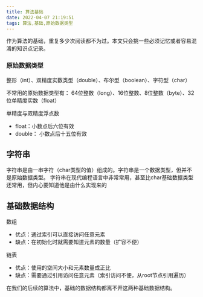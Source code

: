 ```yaml
---
title: 算法基础
date: 2022-04-07 21:19:51
tags: 算法,基础,原始数据类型
---
```


作为算法的基础，重复多少次阅读都不为过。本文只会挑一些必须记忆或者容易混淆的知识点记录。

### 原始数据类型

整形（int）、双精度实数类型（double）、布尔型（boolean）、字符型（char）

不常用的原始数据类型有：
64位整数（long）、16位整数、8位整数（byte）、32位单精度实数（float）

单精度与双精度浮点数
- float：小数点后六位有效
- double： 小数点后十五位有效

## 字符串

字符串是由一串字符（char类型的值）组成的。字符串是一个数据类型，但并不是原始数据类型。
字符串在现代编程语言中非常常用，甚至比char基础数据类型还常用，但内心要知道他是由什么实现来的

## 基础数据结构

数组
- 优点：通过索引可以直接访问任意元素
- 缺点：在初始化时就需要知道元素的数量（扩容不便）

链表
- 优点：使用的空间大小和元素数量成正比
- 缺点：需要通过引用访问任意元素（索引访问不便，从root节点引用遍历）

在我们的后续的算法中，基础的数据结构都离不开这两种基础数据结构。

